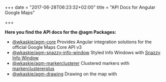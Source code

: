 +++
date = "2017-06-28T06:23:32+02:00"
title = "API Docs for Angular Google Maps"

+++

**Here you find the API docs for the @agm Packages:**

* [@wkaskie/agm-core](https://angular-maps.com/api-docs/agm-core/modules/AgmCoreModule.html)
  Provides Angular integration solutions for the official Google Maps Core API v3
* [@wkaskie/agm-snazzy-info-window](https://angular-maps.com/api-docs/agm-snazzy-info-window/modules/AgmSnazzyInfoWindowModule.html)
  Styled Info Windows with [Snazzy Info Window](https://github.com/atmist/snazzy-info-window)
* [@wkaskie/agm-markerclusterer](https://angular-maps.com/api-docs/markerclusterer/modules/AgmMarkerClustererModule.html)
  Clustered markers with [markerclustererplus](https://github.com/googlemaps/v3-utility-library/tree/master/packages/markerclustererplus)
* [@wkaskie/agm-drawing](https://angular-maps.com/api-docs/drawing/modules/AgmDrawingModule.html)
  Drawing on the map with
